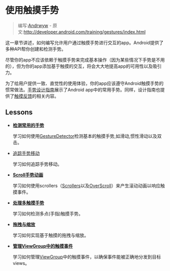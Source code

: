 # 使用触摸手势

> 编写:[Andrwyw](https://github.com/Andrwyw) - 原文:<http://developer.android.com/training/gestures/index.html>

这一章节讲述，如何编写允许用户通过触摸手势进行交互的app。Android提供了多种API帮你创建和检测手势。

尽管你的app不应该依赖于触摸手势来完成基本操作（因为某些情况下手势是不用的），但为你的app添加基于触摸的交互，将会大大地提高app的可用性以及吸引力。

为了给用户提供一致、直觉性的使用体验，你的app应该遵守Android触摸手势的惯常做法。[手势设计指南](http://developer.android.com/design/patterns/gestures.html)展示了Android app中的常用手势。同样，设计指南也提供了[触摸反馈](http://developer.android.com/design/style/touch-feedback.html)的相关内容。

## Lessons

- [**检测常用的手势**](detector.html)

  学习如何使用[GestureDetector](http://developer.android.com/reference/android/view/GestureDetector.html)检测基本的触摸手势,如滑动,惯性滑动以及双击。


- [追踪手势移动](movement.html)

  学习如何追踪手势移动。


- [**Scroll手势动画**](scroll.html)

  学习如何使用scrollers（[Scrollers](http://developer.android.com/reference/android/widget/Scroller.html)以及[OverScroll](http://developer.android.com/reference/android/widget/OverScroller.html)）来产生滚动动画以响应触摸事件。


- [**处理多触摸手势**](multi.html)

  学习如何检测多点(手指)触摸手势。


- [**拖拽与缩放**](scale.html)

  学习如何实现基于触摸的拖拽与缩放。


- [**管理ViewGroup中的触摸事件**](viewgroup.html)

  学习如何管理[ViewGroup](http://developer.android.com/reference/android/view/ViewGroup.html)中的触摸事件，以确保事件能被正确地分发到目标views。
